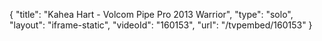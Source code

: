 {
    "title": "Kahea Hart - Volcom Pipe Pro 2013 Warrior",
    "type": "solo",
    "layout": "iframe-static",
    "videoId": "160153",
    "url": "\/tvpembed\/160153"
}